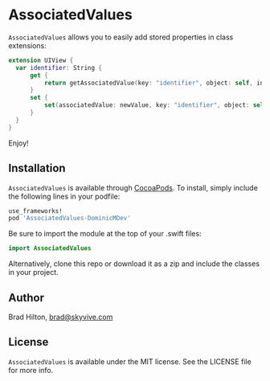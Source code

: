 # AssociatedValues

`AssociatedValues` allows you to easily add stored properties in class extensions:
```swift
extension UIView {
  var identifier: String {
      get {
          return getAssociatedValue(key: "identifier", object: self, initialValue: "Unknown")
      }
      set {
          set(associatedValue: newValue, key: "identifier", object: self)
      }
  }
}
```

Enjoy!

## Installation

`AssociatedValues` is available through [CocoaPods](http://cocoapods.org). To install, simply include the following lines in your podfile:
```ruby
use_frameworks!
pod 'AssociatedValues-DominicMDev'
```
Be sure to import the module at the top of your .swift files:
```swift
import AssociatedValues
```
Alternatively, clone this repo or download it as a zip and include the classes in your project.

## Author

Brad Hilton, brad@skyvive.com

## License

`AssociatedValues` is available under the MIT license. See the LICENSE file for more info.
